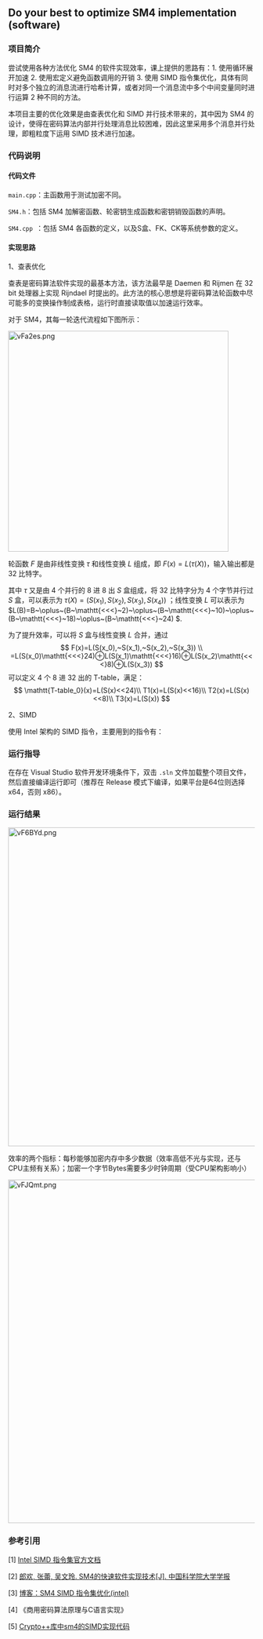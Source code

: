 ## Do your best to optimize SM4 implementation (software)

### 项目简介

尝试使用各种方法优化 SM4 的软件实现效率，课上提供的思路有：1. 使用循环展开加速	2. 使用宏定义避免函数调用的开销	3. 使用 SIMD 指令集优化，具体有同时对多个独立的消息流进行哈希计算，或者对同一个消息流中多个中间变量同时进行运算 2 种不同的方法。

本项目主要的优化效果是由查表优化和 SIMD 并行技术带来的，其中因为 SM4 的设计，使得在密码算法内部并行处理消息比较困难，因此这里采用多个消息并行处理，即粗粒度下运用 SIMD 技术进行加速。

### 代码说明

#### 代码文件

`main.cpp`：主函数用于测试加密不同。

`SM4.h`：包括 SM4 加解密函数、轮密钥生成函数和密钥销毁函数的声明。

`SM4.cpp `：包括 SM4 各函数的定义，以及S盒、FK、CK等系统参数的定义。

#### 实现思路

1、查表优化

查表是密码算法软件实现的最基本方法，该方法最早是 Daemen 和 Rijmen 在 32 bit 处理器上实现 Rijndael 时提出的。此方法的核心思想是将密码算法轮函数中尽可能多的变换操作制成表格，运行时直接读取值以加速运行效率。

对于 SM4，其每一轮迭代流程如下图所示：

<img src="https://s1.ax1x.com/2022/07/31/vFa2es.png" alt="vFa2es.png" width="450px;" />

轮函数 $F$ 是由非线性变换 $\tau$ 和线性变换 $L$ 组成，即 $F(x)=L(\tau(X))$，输入输出都是 32 比特字。

其中 $\tau$ 又是由 4 个并行的 8 进 8 出 $S$ 盒组成，将 32 比特字分为 4 个字节并行过 $S$ 盒，可以表示为 $\tau(X)=(S(x_1),S(x_2),S(x_3),S(x_4))$ ；线性变换 $L$ 可以表示为 $L(B)=B~\oplus~(B~\mathtt{<<<}~2)~\oplus~(B~\mathtt{<<<}~10)~\oplus~(B~\mathtt{<<<}~18)~\oplus~(B~\mathtt{<<<}~24)  $.

为了提升效率，可以将 $S$ 盒与线性变换 $L$ 合并，通过 
$$
F(x)=L(S(x_0),~S(x_1),~S(x_2),~S(x_3)) \\
=L(S(x_0)\mathtt{<<<}24)⊕L(S(x_1)\mathtt{<<<}16)⊕L(S(x_2)\mathtt{<<<}8)⊕L(S(x_3))
$$
可以定义 4 个 8 进 32 出的 T-table，满足：
$$
\mathtt{T-table_0}(x)=L(S(x)<<24)\\
T1(x)=L(S(x)<<16)\\
T2(x)=L(S(x)<<8)\\
T3(x)=L(S(x))
$$




2、SIMD

使用 Intel 架构的 SIMD 指令，主要用到的指令有：





### 运行指导

在存在 Visual Studio 软件开发环境条件下，双击 `.sln` 文件加载整个项目文件，然后直接编译运行即可（推荐在 Release 模式下编译，如果平台是64位则选择 x64，否则 x86）。

### 运行结果

<img src="https://s1.ax1x.com/2022/07/31/vF6BYd.png" alt="vF6BYd.png" width="650px;" />

效率的两个指标：每秒能够加密内存中多少数据（效率高低不光与实现，还与CPU主频有关系）；加密一个字节Bytes需要多少时钟周期（受CPU架构影响小）





<img src="https://s1.ax1x.com/2022/07/31/vFJQmt.png" alt="vFJQmt.png" width="700px" />



### 参考引用

[1] [Intel SIMD 指令集官方文档](https://www.intel.com/content/www/us/en/docs/intrinsics-guide/index.html)

[2] [郎欢, 张蕾, 吴文玲. SM4的快速软件实现技术[J]. 中国科学院大学学报](http://html.rhhz.net/ZGKXYDXXB/20180205.htm)

[3] [博客：SM4 SIMD 指令集优化(intel)](https://www.cnblogs.com/kentle/p/15562530.html)

[4] 《商用密码算法原理与C语言实现》

[5] [Crypto++库中sm4的SIMD实现代码](https://github.com/weidai11/cryptopp/blob/master/sm4_simd.cpp)
